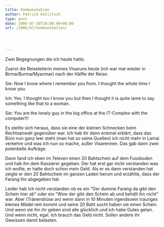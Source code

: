 ```yaml
---
title: Kommunikation
author: Patrick Kollitsch
type: post
date: 2006-07-30T10:00:00+00:00
url: /2006/07/kommunikation/




---
```

Zwei Begegnungen die ich heute hatte. 

Zuerst die Reiseleiterin meines Visaruns heute (ich war mal wieder in Birma/Burma/Myanmar) nach der Hälfte der Reise:

Sie: Now I know where I remember you from. I thought the whole time I know you.
  
Ich: Yes. I thought too I know you but then I thought it is quite lame to say something like that to a woman.
  
Sie: You are the lonely guy in the big office at the IT-Complex with the computer!!!

Es stellte sich heraus, dass sie eine der kleinen Schnecken beim Rechtsanwalt gegenüber war. Ich hab ihr dann erstmal erklärt, dass das Büro nun ganz leer steht (man hat so seine Quellen) ich nicht mehr in Lamai verkehre und was ich nun so mache, außer Visarennen. Das gab dann zwei potentielle Aufträge.

Dann fand ich eben im 7eleven einen 20 Bahtschein auf dem Fussboden und hab ihn dem Kassierer gegeben. Der hat erst gar nicht verstanden was ich wollte, er hatte doch schon mein Geld. Als er es dann verstanden hat zeigte er den 20 Bahtschein im ganzen Laden herum und erzählte, dass der Farang ihn abgegeben hat. 

Leider hab ich nicht verstanden ob es ein "Der dumme Farang da gibt den Schein hier ab" oder ein "Wow der gibt den Schein ab und behält ihn nicht" war. Aber (Tränendrüse an) wenn dann in 10 Minuten irgendsoein trauriges kleines Mädel rein kommt und seine 20 Baht sucht haben sie einen Schein. Und wenn sie ihn ihr geben sind alle glücklich und ich habe Gutes getan. Und wenn nicht, egal. Ich brauch das Geld nicht. Sollen andere ihr Gewissen damit belasten.
